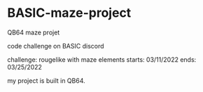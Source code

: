 # BASIC-maze-project
QB64 maze projet

code challenge on BASIC discord

challenge: rougelike with maze elements
starts: 03/11/2022
ends:   03/25/2022

my project is built in QB64.
